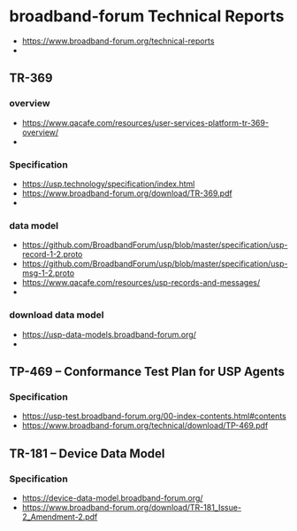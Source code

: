 # broadband-forum Technical Reports
* https://www.broadband-forum.org/technical-reports
* 
## TR-369
### overview
* https://www.qacafe.com/resources/user-services-platform-tr-369-overview/
* 
### Specification
* https://usp.technology/specification/index.html
* https://www.broadband-forum.org/download/TR-369.pdf
* 
### data model
* https://github.com/BroadbandForum/usp/blob/master/specification/usp-record-1-2.proto
* https://github.com/BroadbandForum/usp/blob/master/specification/usp-msg-1-2.proto
* https://www.qacafe.com/resources/usp-records-and-messages/
* 
### download data model
* https://usp-data-models.broadband-forum.org/
* 
## TP-469 – Conformance Test Plan for USP Agents
### Specification
* https://usp-test.broadband-forum.org/00-index-contents.html#contents
* https://www.broadband-forum.org/technical/download/TP-469.pdf
## TR-181 – Device Data Model
### Specification
* https://device-data-model.broadband-forum.org/
* https://www.broadband-forum.org/download/TR-181_Issue-2_Amendment-2.pdf
